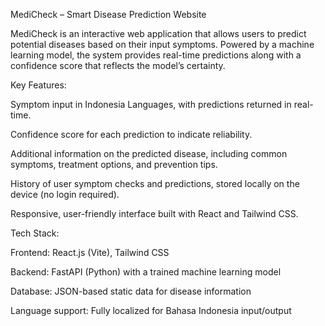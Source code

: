 MediCheck – Smart Disease Prediction Website

MediCheck is an interactive web application that allows users to predict potential diseases based on their input symptoms. Powered by a machine learning model, the system provides real-time predictions along with a confidence score that reflects the model’s certainty.

Key Features:

Symptom input in Indonesia Languages, with predictions returned in real-time.

Confidence score for each prediction to indicate reliability.

Additional information on the predicted disease, including common symptoms, treatment options, and prevention tips.

History of user symptom checks and predictions, stored locally on the device (no login required).

Responsive, user-friendly interface built with React and Tailwind CSS.

Tech Stack:

Frontend: React.js (Vite), Tailwind CSS

Backend: FastAPI (Python) with a trained machine learning model

Database: JSON-based static data for disease information

Language support: Fully localized for Bahasa Indonesia input/output
